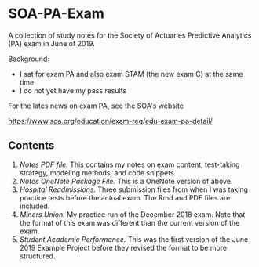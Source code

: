 # SOA-PA-Exam
A collection of study notes for the Society of Actuaries Predictive Analytics (PA) exam in June of 2019.

Background:
- I sat for exam PA and also exam STAM (the new exam C) at the same time
- I do not yet have my pass results

For the lates news on exam PA, see the SOA's website

https://www.soa.org/education/exam-req/edu-exam-pa-detail/

## Contents

1.  *Notes PDF file.*  This contains my notes on exam content, test-taking strategy, modeling methods, and code snippets.
2.  *Notes OneNote Package File.*  This is a OneNote version of above.
3.  *Hospital Readmissions.*  Three submission files from when I was taking practice tests before the actual exam.  The Rmd and PDF files are included.
4.  *Miners Union.*  My practice run of the December 2018 exam.  Note that the format of this exam was different than the current version of the exam.
5.  *Student Academic Performance.*  This was the first version of the June 2019 Example Project before they revised the format to be more structured.





